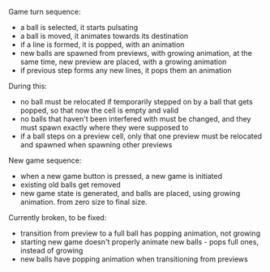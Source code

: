 Game turn sequence:

- a ball is selected, it starts pulsating
- a ball is moved, it animates towards its destination
- if a line is formed, it is popped, with an animation
- new balls are spawned from previews, with growing animation, at the same time, new preview are placed, with a growing animation
- if previous step forms any new lines, it pops them an animation

During this:

- no ball must be relocated if temporarily stepped on by a ball that gets popped, so that now the cell is empty and valid
- no balls that haven't been interfered with must be changed, and they must spawn exactly where they were supposed to
- if a ball steps on a preview cell, only that one preview must be relocated and spawned when spawning other previews

New game sequence:

- when a new game button is pressed, a new game is initiated
- existing old balls get removed
- new game state is generated, and balls are placed, using growing animation. from zero size to final size.

Currently broken, to be fixed:

- transition from preview to a full ball has popping animation, not growing
- starting new game doesn't properly animate new balls - pops full ones, instead of growing
- new balls have popping animation when transitioning from previews
